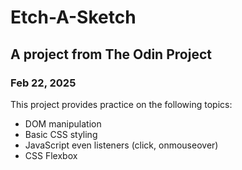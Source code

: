 # Etch-A-Sketch
## A project from The Odin Project

### Feb 22, 2025
This project provides practice on the following topics:
- DOM manipulation
- Basic CSS styling
- JavaScript even listeners (click, onmouseover)
- CSS Flexbox